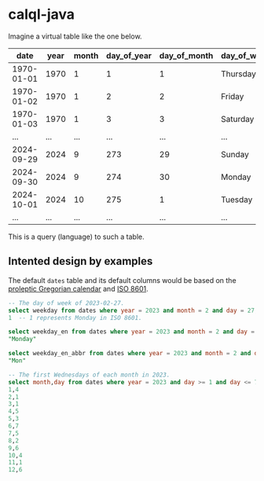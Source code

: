 calql-java
===========

Imagine a virtual table like the one below.

|         date | year | month | day_of_year | day_of_month | day_of_week | julian_day |
| ------------ | ---- | ----- | ----------- | ------------ | ----------- | ---------- |
|   1970-01-01 | 1970 |     1 |           1 |            1 |    Thursday |    2440588 |
|   1970-01-02 | 1970 |     1 |           2 |            2 |      Friday |    2440589 |
|   1970-01-03 | 1970 |     1 |           3 |            3 |    Saturday |    2440590 |
|          ... |  ... |   ... |         ... |          ... |         ... |        ... |
|   2024-09-29 | 2024 |     9 |         273 |           29 |      Sunday |    2460583 |
|   2024-09-30 | 2024 |     9 |         274 |           30 |      Monday |    2460584 |
|   2024-10-01 | 2024 |    10 |         275 |            1 |     Tuesday |    2460585 |
|          ... |  ... |   ... |         ... |          ... |         ... |        ... |

This is a query (language) to such a table.

Intented design by examples
----------------------------

The default `dates` table and its default columns would be based on the [proleptic Gregorian calendar](https://en.wikipedia.org/wiki/Proleptic_Gregorian_calendar) and [ISO 8601](https://en.wikipedia.org/wiki/ISO_8601).

```sql
-- The day of week of 2023-02-27.
select weekday from dates where year = 2023 and month = 2 and day = 27;
1  -- 1 represents Monday in ISO 8601.

select weekday_en from dates where year = 2023 and month = 2 and day = 27;
"Monday"

select weekday_en_abbr from dates where year = 2023 and month = 2 and day = 27;
"Mon"

-- The first Wednesdays of each month in 2023.
select month,day from dates where year = 2023 and day >= 1 and day <= 7 and weekday = 3;
1,4
2,1
3,1
4,5
5,3
6,7
7,5
8,2
9,6
10,4
11,1
12,6
```
